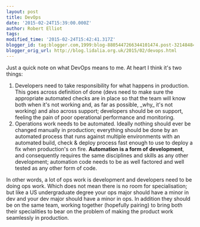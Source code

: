 ```yaml
---
layout: post
title: DevOps
date: '2015-02-24T15:39:00.000Z'
author: Robert Elliot
tags: 
modified_time: '2015-02-24T15:42:41.317Z'
blogger_id: tag:blogger.com,1999:blog-8805447266344101474.post-3214848412061366807
blogger_orig_url: http://blog.lidalia.org.uk/2015/02/devops.html
---
```


Just a quick note on what DevOps means to me. At heart I think it's two things:
<ol><li>Developers need to take responsibility for what happens in production. This goes across definition of done (devs need to make sure the appropriate automated checks are in place so that the team will know both when it's not working and, as far as possible, _why_ it's not working) and also across support; developers should be on support, feeling the pain of poor operational performance and monitoring.</li><li>Operations work needs to be automated. Ideally nothing should ever be changed manually in production; everything should be done by an automated process that runs against multiple environments with an automated build, check & deploy process fast enough to use to deploy a fix when production's on fire.
<b>Automation is a form of development</b>, and consequently requires the same disciplines and skills as any other development; automation code needs to be as well factored and well tested as any other form of code.
</li></ol>In other words, a lot of ops work is development and developers need to be doing ops work. Which does not mean there is no room for specialisation; but like a US undergraduate degree your ops major should have a minor in dev and your dev major should have a minor in ops. In addition they should be on the same team, working together (hopefully pairing) to bring both their specialities to bear on the problem of making the product work seamlessly in production.
